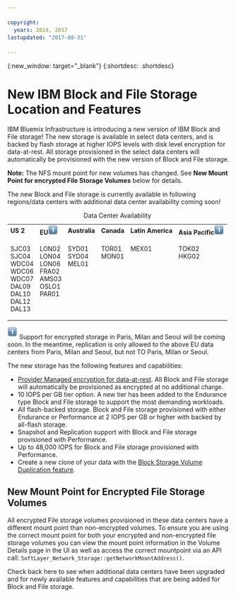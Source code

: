 ```yaml
---

copyright:
  years: 2014, 2017
lastupdated: "2017-08-31"

---
```

{:new_window: target="_blank"}
{:shortdesc: .shortdesc}

# New IBM Block and File Storage Location and Features

IBM Bluemix Infrastructure is introducing a new version of IBM Block and File storage!  The new storage is available in select data centers, and is backed by flash storage at higher IOPS levels with disk level encryption for data-at-rest.  All storage provisioned in the select data centers will automatically be provisioned with the new version of Block and File storage.

**Note:** The NFS mount point for new volumes has changed. See **New Mount Point for encrypted File Storage Volumes** below for details.

The new Block and File storage is currently available in following regions/data centers with additional data center availability coming soon!
<table style="width:100%;">
	<caption>Data Center Availability</caption>
	<tbody>
		<tr>
			<td><strong>US 2</strong></td>
			<td><strong>EU</strong><img src="./images/numberone.png" alt="1" /></td>
			<td><strong>Australia</strong></td>
			<td><strong>Canada</strong></td>
			<td><strong>Latin America</strong></td>
			<td><strong>Asia Pacific</strong><img src="/images/numberone.png" alt="1" /></td>
		</tr>
		<tr>
			<td>
				<p>SJC03<br />
				   SJC04<br />
					WDC04<br />
					WDC06<br />
					WDC07<br />
					DAL09<br />
					DAL10<br />
					DAL12<br />
					DAL13</p>
			</td>
			<td>
				<p>LON02<br />
				LON04<br />
				LON06<br />
					FRA02<br />
					AMS03<br />
					OSLO1<br />PAR01<br /><br /><br /></p>
			</td>
			<td>
				<p>SYD01<br />
				SYD04<br />
				MEL01<br /><br /><br /><br /><br /><br /><br /></p>
			</td>
			<td>
				<p>TOR01<br />
					MON01<br /><br /><br /><br /><br /><br /><br /><br /></p>
			</td>
			<td>
				<p>MEX01<br /><br /><br /><br /><br /><br /><br /><br /><br /></p>
			</td>
						<td>
				<p>TOK02<br />
					HKG02<br /><br /><br /><br /><br /><br /><br /><br /></p>
			</td>
			</tr>
	</tbody>
</table>
 

<sup>![1](/images/numberone.png)</sup> Support for encrypted storage in Paris, Milan and Seoul will be coming soon. In the meantime, replication is only allowed to the above EU data centers from Paris, Milan and Seoul, but not TO Paris, Milan or Seoul. 

The new storage has the following features and capabilities:

- [Provider Managed encryption for data-at-rest](block-file-storage-encryption-rest.html). All Block and File storage will automatically be provisioned as encrypted at no additional charge.
- 10 IOPS per GB tier option.  A new tier has been added to the Endurance type Block and File storage to support the most demanding workloads.
- All flash-backed storage.  Block and File storage provisioned with either Endurance or Performance at 2 IOPS per GB or higher with backed by all-flash storage.
- Snapshot and Replication support with Block and File storage provisioned with Performance.
- Up to 48,000 IOPS for Block and File storage provisioned with Performance.
- Create a new clone of your data with the [Block Storage Volume Duplication feature](how-to-create-duplicate-volume.html).  

## New Mount Point for Encrypted File Storage Volumes

All encrypted File storage volumes provisioned in these data centers have a different mount point than non-encrypted volumes.  To ensure you are using the correct mount point for both your encrypted and non-encrypted file storage volumes you can view the mount point information in the Volume Details page in the UI as well as access the correct mountpoint via an API call:  `SoftLayer_Network_Storage::getNetworkMountAddress()`.

Check back here to see when additional data centers have been upgraded and for newly available features and capabilities that are being added for Block and File storage.
